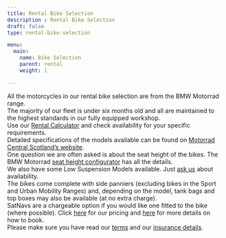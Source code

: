 ```yaml
---
title: Rental Bike Selection
description : Rental Bike Selection
draft: false
type: rental-bike-selection

menu:
  main:
    name: Bike Selection 
    parent: rental
    weight: 1

---
```

All the motorcycles in our rental bike selection are from the BMW Motorrad range. 
<br/>
The majority of our fleet is under six months old and all are maintained to the highest standards in our fully equipped workshop.
<br/>
Use our [Rental Calculator](/rental/rental-calculator) and check availability for your specific requirements.
<br/>
Detailed specifications of the models available can be found on [Motorrad Central Scotland’s website](https://www.bmw-motorrad.co.uk/motorrad-central/en/home.html).
<br/>
One question we are often asked is about the seat height of the bikes. The BMW Motorrad [seat height configurator](https://www.bmw-motorrad.co.uk/en/models/seat-height-overview.html) has all the details.
<br/>
We also have some Low Suspension Models available. Just [ask us](/booking-enquiry) about availability.
<br/>
The bikes come complete with side panniers (excluding bikes in the Sport and Urban Mobility Ranges) and, depending on the model, tank bags and top boxes may also be available (at no extra charge).
<br/>
SatNavs are a chargeable option if you would like one fitted to the bike (where possible). Click [here](/rental/rental-prices) for our pricing and [here](/booking-enquiry) for more details on how to book.
<br/>
Please make sure you have read our [terms](/terms/rental-terms) and our [insurance details](/terms/insurance-details).